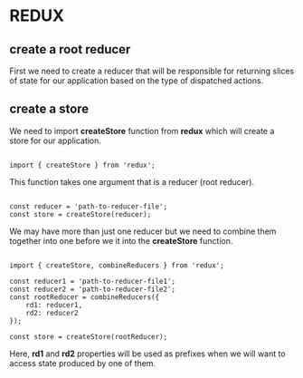 # REDUX 

## create a root reducer
First we need to create a reducer that will be responsible for returning slices of state for our application based on the type of dispatched actions.

## create a store
We need to import __createStore__ function from __redux__
which will create a store for our application.

<pre><code>
import { createStore } from 'redux';
</pre></code>

This function takes one argument that is a reducer (root reducer). 

<pre><code>
const reducer = 'path-to-reducer-file';
const store = createStore(reducer);
</pre></code>

We may have more than just one reducer but we need to combine them together into one before we it into the __createStore__ function.

<pre><code>
import { createStore, combineReducers } from 'redux';

const reducer1 = 'path-to-reducer-file1';
const reducer2 = 'path-to-reducer-file2';
const rootReducer = combineReducers({
    rd1: reducer1, 
    rd2: reducer2
});

const store = createStore(rootReducer);
</pre></code>

Here, __rd1__ and __rd2__ properties will be used as prefixes when we will want to access state produced by one of them.